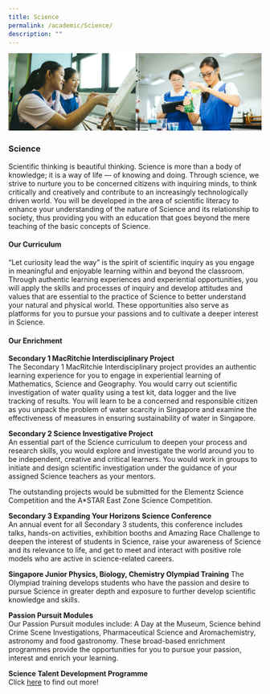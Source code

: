 ```yaml
---
title: Science
permalink: /academic/Science/
description: ""
---
```

![](/images/01%20Banner%20Photos/02%20subpage%20academic.jpg)

### **Science**

Scientific thinking is beautiful thinking. Science is more than a body of knowledge; it is a way of life — of knowing and doing. Through science, we strive to nurture you to be concerned citizens with inquiring minds, to think critically and creatively and contribute to an increasingly technologically driven world. You will be developed in the area of scientific literacy to enhance your understanding of the nature of Science and its relationship to society, thus providing you with an education that goes beyond the mere teaching of the basic concepts of Science.

#### **Our Curriculum**  

“Let curiosity lead the way” is the spirit of scientific inquiry as you engage in meaningful and enjoyable learning within and beyond the classroom. Through authentic learning experiences and experiential opportunities, you will apply the skills and processes of inquiry and develop attitudes and values that are essential to the practice of Science to better understand your natural and physical world. These opportunities also serve as platforms for you to pursue your passions and to cultivate a deeper interest in Science.

#### **Our Enrichment**  

**Secondary 1 MacRitchie Interdisciplinary Project**  
The Secondary 1 MacRitchie Interdisciplinary project provides an authentic learning experience for you to engage in experiential learning of Mathematics, Science and Geography. You would carry out scientific investigation of water quality using a test kit, data logger and the live tracking of results. You will learn to be a concerned and responsible citizen as you unpack the problem of water scarcity in Singapore and examine the effectiveness of measures in ensuring sustainability of water in Singapore.

**Secondary 2 Science Investigative Project**  
An essential part of the Science curriculum to deepen your process and research skills, you would explore and investigate the world around you to be independent, creative and critical learners. You would work in groups to initiate and design scientific investigation under the guidance of your assigned Science teachers as your mentors.

The outstanding projects would be submitted for the Elementz Science Competition and the A\*STAR East Zone Science Competition.

  
**Secondary 3 Expanding Your Horizons Science Conference**  
An annual event for all Secondary 3 students, this conference includes talks, hands-on activities, exhibition booths and Amazing Race Challenge to deepen the interest of students in Science, raise your awareness of Science and its relevance to life, and get to meet and interact with positive role models who are active in science-related careers.

**Singapore Junior Physics, Biology, Chemistry Olympiad Training**  The Olympiad training develops students who have the passion and desire to pursue Science in greater depth and exposure to further develop scientific knowledge and skills.

**Passion Pursuit Modules**  
Our Passion Pursuit modules include: A Day at the Museum, Science behind Crime Scene Investigations, Pharmaceutical Science and Aromachemistry, astronomy and food gastronomy. These broad-based enrichment programmes provide the opportunities for you to pursue your passion, interest and enrich your learning.

**Science Talent Development Programme**<br>Click [here](https://chijstnicholasgirls.moe.edu.sg/secondary/flagship-programmes/flagship-programmes/talent-development/science-talent-development-programme) to find out more!